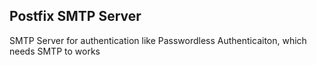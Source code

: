 ## Postfix SMTP Server

SMTP Server for authentication like Passwordless Authenticaiton, which needs SMTP to works
